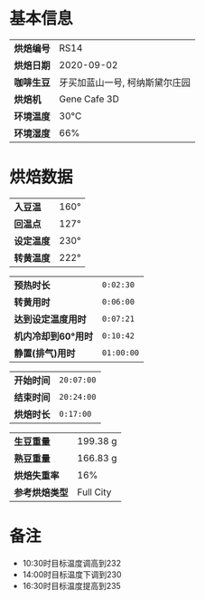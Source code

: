 # 基本信息

|             |                           |
|-------------|---------------------------|
| __烘焙编号__ | RS14                      |
| __烘焙日期__ | 2020-09-02                |
| __咖啡生豆__ | 牙买加蓝山一号, 柯纳斯黛尔庄园 |
| __烘焙机__   | Gene Cafe 3D               |
| __环境温度__ | 30°C                       |
| __环境湿度__ | 66%                        |

# 烘焙数据

|             |      |
|-------------|------|
| __入豆温__   | 160° |
| __回温点__   | 127° |
| __设定温度__ | 230° |
| __转黄温度__ | 222° |

|                      |          |
|----------------------|----------|
| __预热时长__          | `0:02:30` |
| __转黄用时__          | `0:06:00` |
| __达到设定温度用时__   | `0:07:21` |
| __机内冷却到60°用时__  | `0:10:42` |
| __静置(排气)用时__    | `01:00:00` |

|             |            |
|-------------|------------|
| __开始时间__ | `20:07:00` |
| __结束时间__ | `20:24:00` |
| __烘焙时长__ | `0:17:00`  |

|                |           |
|----------------|-----------|
| __生豆重量__    | 199.38 g  |
| __熟豆重量__    | 166.83 g  |
| __烘焙失重率__   | 16%       |
| __参考烘焙类型__ | Full City |

# 备注

- 10:30时目标温度调高到232
- 14:00时目标温度下调到230
- 16:30时目标温度提高到235
